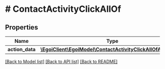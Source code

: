 # # ContactActivityClickAllOf

## Properties

Name | Type | Description | Notes
------------ | ------------- | ------------- | -------------
**action_data** | [**\EgoiClient\EgoiModel\ContactActivityClickAllOfActionData**](ContactActivityClickAllOfActionData.md) |  | [optional] 

[[Back to Model list]](../../README.md#documentation-for-models) [[Back to API list]](../../README.md#documentation-for-api-endpoints) [[Back to README]](../../README.md)


